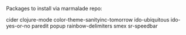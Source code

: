 Packages to install via marmalade repo:

cider
clojure-mode
color-theme-sanityinc-tomorrow
ido-ubiquitous
ido-yes-or-no
paredit
popup
rainbow-delimiters
smex
sr-speedbar
